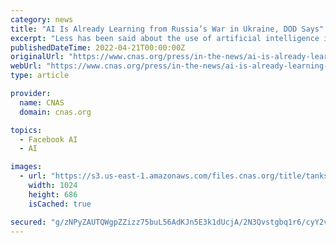 ```yaml
---
category: news
title: "AI Is Already Learning from Russia’s War in Ukraine, DOD Says"
excerpt: "Less has been said about the use of artificial intelligence in the Ukraine war than, say, anti-tank missiles, but the Pentagon is quietly using AI and machine-learning tools to analyze vast amounts of data,"
publishedDateTime: 2022-04-21T00:00:00Z
originalUrl: "https://www.cnas.org/press/in-the-news/ai-is-already-learning-from-russias-war-in-ukraine-dod-says"
webUrl: "https://www.cnas.org/press/in-the-news/ai-is-already-learning-from-russias-war-in-ukraine-dod-says"
type: article

provider:
  name: CNAS
  domain: cnas.org

topics:
  - Facebook AI
  - AI

images:
  - url: "https://s3.us-east-1.amazonaws.com/files.cnas.org/title/tanks.jpg?mtime=20180403141757&focal=none"
    width: 1024
    height: 686
    isCached: true

secured: "g/zNPyZAUTQWgpZZizz75buL56AdKJn5E3k1dUcjA/2N3Qvstgbq1r6/cyY2vYygHHbdG8txJA2ggjSr4OwwBpcn14R9tsQGJ6SwLeIP6YueJCSXqOroflFrsNOl3Dynm/gGdcKqkZe5bz9QzYWfrsdbvj+tcUH6DogrNTRvcmaix/y5upz3Hh//dqCUM1Nu3xduovQy1MkhWMxP3SsLUHP1H7uakBN3nLTjz5puZo7k13h32ZhDf2zv58CnnL1aLsQxvU0mI/B2dkUo115f99FlEk2SRwFmkHMVJDvQjqEHfjdiZk9b2kG/S7gtqUk7dDRqrMzmrF+X0/e6VKRdlwmiITITnFW3Tr/yq9gjqjg=;oPepiCJGyhViOOHRHhBccg=="
---
```


